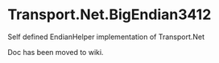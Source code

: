 Transport.Net.BigEndian3412
===================
Self defined EndianHelper implementation of Transport.Net

Doc has been moved to wiki.